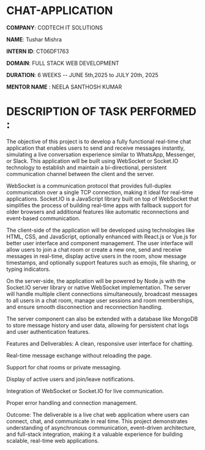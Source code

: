 # CHAT-APPLICATION

**COMPANY**: CODTECH IT SOLUTIONS

**NAME**: Tushar Mishra

**INTERN ID**: CT06DF1763

**DOMAIN**: FULL STACK WEB DEVELOPMENT

**DURATION**: 6 WEEKS -- JUNE 5th,2025 to JULY 20th, 2025

**MENTOR NAME** : NEELA SANTHOSH KUMAR

# DESCRIPTION OF TASK PERFORMED :
The objective of this project is to develop a fully functional real-time chat application that enables users to send and receive messages instantly, simulating a live conversation experience similar to WhatsApp, Messenger, or Slack. This application will be built using WebSocket or Socket.IO technology to establish and maintain a bi-directional, persistent communication channel between the client and the server.

WebSocket is a communication protocol that provides full-duplex communication over a single TCP connection, making it ideal for real-time applications. Socket.IO is a JavaScript library built on top of WebSocket that simplifies the process of building real-time apps with fallback support for older browsers and additional features like automatic reconnections and event-based communication.

The client-side of the application will be developed using technologies like HTML, CSS, and JavaScript, optionally enhanced with React.js or Vue.js for better user interface and component management. The user interface will allow users to join a chat room or create a new one, send and receive messages in real-time, display active users in the room, show message timestamps, and optionally support features such as emojis, file sharing, or typing indicators.

On the server-side, the application will be powered by Node.js with the Socket.IO server library or native WebSocket implementation. The server will handle multiple client connections simultaneously, broadcast messages to all users in a chat room, manage user sessions and room memberships, and ensure smooth disconnection and reconnection handling.

The server component can also be extended with a database like MongoDB to store message history and user data, allowing for persistent chat logs and user authentication features.

Features and Deliverables:
A clean, responsive user interface for chatting.

Real-time message exchange without reloading the page.

Support for chat rooms or private messaging.

Display of active users and join/leave notifications.

Integration of WebSocket or Socket.IO for live communication.

Proper error handling and connection management.

Outcome:
The deliverable is a live chat web application where users can connect, chat, and communicate in real time. This project demonstrates understanding of asynchronous communication, event-driven architecture, and full-stack integration, making it a valuable experience for building scalable, real-time web applications.
